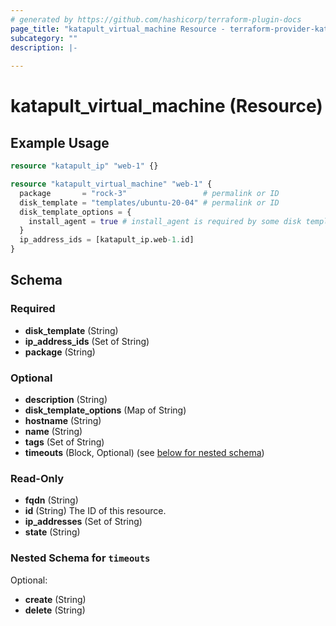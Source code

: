 ```yaml
---
# generated by https://github.com/hashicorp/terraform-plugin-docs
page_title: "katapult_virtual_machine Resource - terraform-provider-katapult"
subcategory: ""
description: |-
  
---
```


# katapult_virtual_machine (Resource)



## Example Usage

```terraform
resource "katapult_ip" "web-1" {}

resource "katapult_virtual_machine" "web-1" {
  package       = "rock-3"                 # permalink or ID
  disk_template = "templates/ubuntu-20-04" # permalink or ID
  disk_template_options = {
    install_agent = true # install_agent is required by some disk templates
  }
  ip_address_ids = [katapult_ip.web-1.id]
}
```

<!-- schema generated by tfplugindocs -->
## Schema

### Required

- **disk_template** (String)
- **ip_address_ids** (Set of String)
- **package** (String)

### Optional

- **description** (String)
- **disk_template_options** (Map of String)
- **hostname** (String)
- **name** (String)
- **tags** (Set of String)
- **timeouts** (Block, Optional) (see [below for nested schema](#nestedblock--timeouts))

### Read-Only

- **fqdn** (String)
- **id** (String) The ID of this resource.
- **ip_addresses** (Set of String)
- **state** (String)

<a id="nestedblock--timeouts"></a>
### Nested Schema for `timeouts`

Optional:

- **create** (String)
- **delete** (String)


